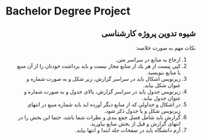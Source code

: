 # Bachelor Degree Project
<div lang="fa" dir="rtl" align="right">
<h2>
شیوه تدوین پروژه کارشناسی
</h2>
<p>
نکات مهم به صورت خلاصه:
</p>
<ol>
<li>ارجاع به منابع در سراسر متن.</li>
<li>كپي پيست از هر يك از منابع مجاز نيست و بايد برداشت خودتان را از آن منبع يا منابع بنويسيد.</li>
<li>زيرنويس اشكال بايد در سراسر گزارش، زير شكل و به صورت شماره و عنوان شكل بيايد.</li>
<li>زيرنويس جدول بايد در سراسر گزارش، بالای جدول و به صورت شماره و عنوان جدول بيايد.</li>
<li>در اشكال و جداولي كه از منابع ديگر آورده ايد بايد شماره منبع در انتهاي زيرنويس شكل و يا جدول ذكر شود.</li>
<li>گزارش باید شامل فصل جمع بندي و نظرات شما باشد. حتما اين بخش را در انتهاي گزارش و قبل از بخش منابع بياوريد.</li>
<li>آرم دانشگاه بايد در صفحات جلد ابتدا و انتها بيايد.</li>
</ol>
</div>
<p style="visiblity:hidden"></p>

